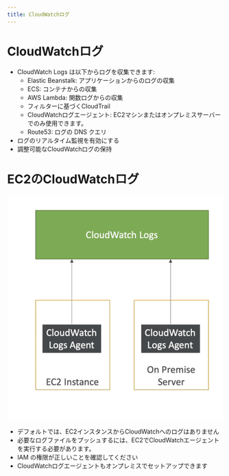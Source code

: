 ```yaml
---
title: CloudWatchログ
---
```


# CloudWatchログ

- CloudWatch Logs は以下からログを収集できます:
  - Elastic Beanstalk: アプリケーションからのログの収集
  - ECS: コンテナからの収集
  - AWS Lambda: 関数ログからの収集
  - フィルターに基づくCloudTrail
  - CloudWatchログエージェント: EC2マシンまたはオンプレミスサーバーでのみ使用できます。
  - Route53: ログの DNS クエリ
- ログのリアルタイム監視を有効にする
- 調整可能なCloudWatchログの保持

# EC2のCloudWatchログ

![CloudWatch Log on EC2](./CloudWatch-log.png)

- デフォルトでは、EC2インスタンスからCloudWatchへのログはありません
- 必要なログファイルをプッシュするには、EC2でCloudWatchエージェントを実行する必要があります。
- IAM の権限が正しいことを確認してください
- CloudWatchログエージェントもオンプレミスでセットアップできます
